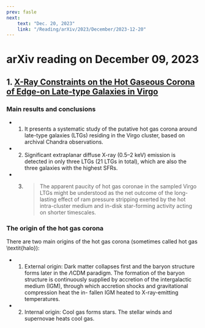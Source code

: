 ```yaml
---
prev: fasle
next: 
    text: "Dec. 20, 2023"
    link: "/Reading/arXiv/2023/December/2023-12-20"
---
```


# arXiv reading on December 09, 2023

## 1. [X-Ray Constraints on the Hot Gaseous Corona of Edge-on Late-type Galaxies in Virgo](https://arxiv.org/abs/2312.04050)

### Main results and conclusions

- 1. It presents a systematic study of the putative hot gas corona around late-type galaxies (LTGs) residing in the Virgo cluster, based on archival Chandra observations.
- 2. Significant extraplanar diffuse X-ray (0.5–2 keV) emission is detected in only
three LTGs (21 LTGs in total), which are also the three galaxies with the highest SFRs.
- 3. > The apparent paucity of hot gas coronae in the sampled Virgo LTGs might be understood as the net outcome of the long-lasting effect of ram pressure stripping exerted by the hot intra-cluster medium and in-disk star-forming activity acting on shorter timescales.

### The origin of the hot gas corona

There are two main origins of the hot gas corona (sometimes called hot gas \textit{halo}):

- 1. External origin: Dark matter collapses first and the baryon structure forms later in the $\Lambda\mathrm{CDM}$ paradigm.
The formation of the baryon structure is continuously supplied by accretion of the intergalactic medium (IGM), through which accretion shocks and gravitational compression heat the in-
fallen IGM heated to X-ray-emitting temperatures.
- 2. Internal origin: Cool gas forms stars. The stellar winds and supernovae heats cool gas.

